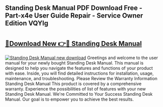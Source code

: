 ## Standing Desk Manual PDF Download Free - Part-x4e User Guide Repair - Service Owner Edition VQYIg

# <h2><a href="http://bc98649.oget.top/?id=Standing+Desk+Manual">🔗Download New 👉🔴 Standing Desk Manual</a></h2>

[![Standing Desk Manual new download](https://i.imgur.com/5g1atiW.png)](http://bc98649.oget.top/?id=Standing+Desk+Manual)
Greetings and welcome to the user manual for your newly bought Standing Desk Manual. This manual is designed to help you navigate the features and functions of your product with ease. Inside, you will find detailed instructions for installation, usage, maintenance, and troubleshooting. Please Review the Warranty Information Standing Desk Manual This product is covered by a comprehensive warranty. Experience the possibilities of list of features with your new Standing Desk Manual. We're Committed to Your Success Standing Desk Manual. Our goal is to empower you to achieve the best results.
